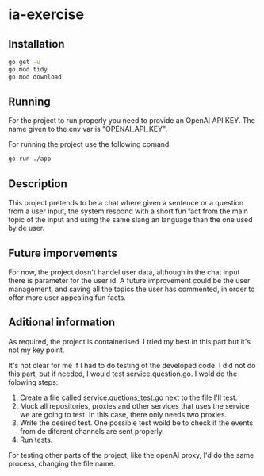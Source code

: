 # ia-exercise 

## Installation 

```bash
go get -u
go mod tidy
go mod download
```

## Running 

For the project to run properly you need to provide an OpenAI API KEY. The name given to the env var is "OPENAI_API_KEY". 

For running the project use the following comand: 

```bash
go run ./app
```

## Description 
This project pretends to be a chat where given a sentence or a question from a user input, the system respond with a short fun fact from the main topic of the input and using the same slang an language than the one used by de user. 

## Future imporvements 
For now, the project dosn't handel user data, although in the chat input there is parameter for the user id. A future improvement could be the user management, and saving all the topics the user has commented, in order to offer more user appealing fun facts. 


## Aditional information 
As required, the project is containerised. I tried my best in this part but it's not my key point. 

It's not clear for me if I had to do testing of the developed code. I did not do this part, but if needed, I would test service.question.go. I wold do the folowing steps: 

1. Create a file called service.quetions_test.go next to the file I'll test.
2. Mock all repositories, proxies and other services that uses the service we are going to test. In this case, there only needs two proxies. 
3. Write the desired test. One possible test woild be to check if the events from de diferent channels are sent properly. 
4. Run tests. 

For testing other parts of the project, like the openAI proxy, I'd do the same process, changing the file name. 

